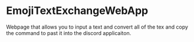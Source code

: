 # EmojiTextExchangeWebApp
Webpage that allows you to input a text and convert all of the tex  and copy the command to past it into the discord applicaiton.

